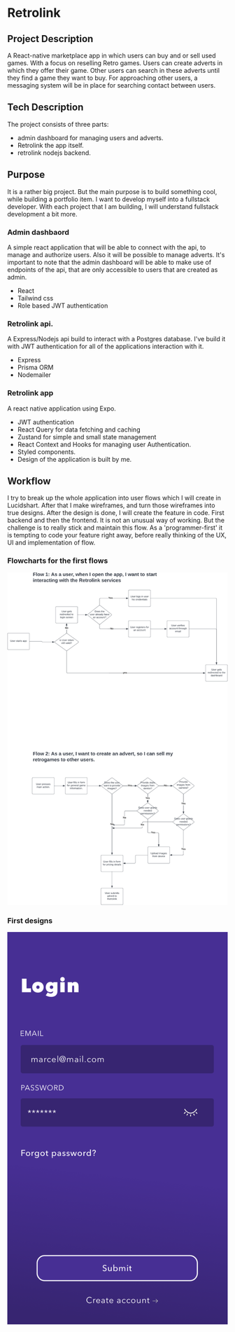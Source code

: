 # Retrolink

## Project Description
A React-native marketplace app in which users can buy and or sell used games. With a focus on reselling Retro games. Users can create adverts in which they offer their game. Other users can search in these adverts until they find a game they want to buy. For approaching other users, a messaging system will be in place for searching contact between users.

## Tech Description
The project consists of three parts:
- admin dashboard for managing users and adverts.
- Retrolink the app itself.
- retrolink nodejs backend.

## Purpose
It is a rather big project. But the main purpose is to build something cool, while building a portfolio item. I want to develop myself into a fullstack developer.
With each project that I am building, I will understand fullstack development a bit more.

### Admin dashbaord
A simple react application that will be able to connect with the api, to manage and authorize users. Also it will be possible to manage adverts.
It's important to note that the admin dashboard will be able to make use of endpoints of the api, that are only accessible to users that are created as admin.

- React
- Tailwind css
- Role based JWT authentication

### Retrolink api.
A Express/Nodejs api build to interact with a Postgres database. I've build it with JWT authentication for all of the applications interaction with it.

- Express
- Prisma ORM
- Nodemailer

### Retrolink app
A react native application using Expo.

- JWT authentication
- React Query for data fetching and caching
- Zustand for simple and small state management
- React Context and Hooks for managing user Authentication.
- Styled components.
- Design of the application is built by me.


## Workflow
I try to break up the whole application into user flows which I will create in Lucidshart.
After that I make wireframes, and turn those wireframes into true designs. After the design is done, I will create the feature in code. First backend and then the frontend. It is not an unusual way of working. But the challenge is to really stick and maintain this flow. As a 'programmer-first' it is tempting to code your feature right away, before really thinking of the UX, UI and implementation of flow.

### Flowcharts for the first flows

![alt text](readmeImages/Flowcharts.png "flowcharts for the first user flows")

### First designs
![alt text](readmeImages/Login.png "First design for the login page, including the styleguide")